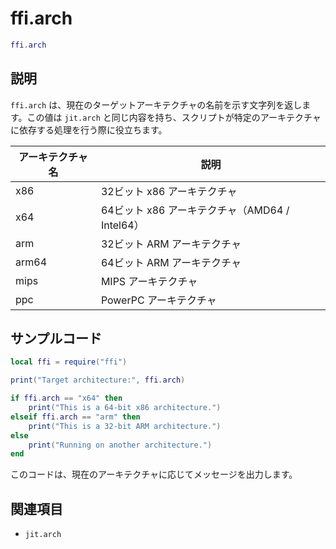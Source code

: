 # ffi.arch

```lua
ffi.arch
```

## 説明

`ffi.arch` は、現在のターゲットアーキテクチャの名前を示す文字列を返します。この値は `jit.arch` と同じ内容を持ち、スクリプトが特定のアーキテクチャに依存する処理を行う際に役立ちます。

| アーキテクチャ名 | 説明 |
| --- | --- |
| x86 | 32ビット x86 アーキテクチャ |
| x64 | 64ビット x86 アーキテクチャ（AMD64 / Intel64） |
| arm | 32ビット ARM アーキテクチャ |
| arm64 | 64ビット ARM アーキテクチャ |
| mips | MIPS アーキテクチャ |
| ppc | PowerPC アーキテクチャ |

## サンプルコード

```lua
local ffi = require("ffi")

print("Target architecture:", ffi.arch)

if ffi.arch == "x64" then
    print("This is a 64-bit x86 architecture.")
elseif ffi.arch == "arm" then
    print("This is a 32-bit ARM architecture.")
else
    print("Running on another architecture.")
end
```

このコードは、現在のアーキテクチャに応じてメッセージを出力します。

## 関連項目

- `jit.arch`